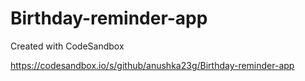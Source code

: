 # Birthday-reminder-app
Created with CodeSandbox

https://codesandbox.io/s/github/anushka23g/Birthday-reminder-app
